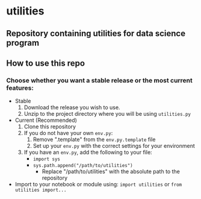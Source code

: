 # utilities
## Repository containing utilities for data science program

## How to use this repo

### Choose whether you want a stable release or the most current features:
* Stable
    1. Download the release you wish to use.
    2. Unzip to the project directory where you will be using `utilities.py`
* Current (Recommended)
    1. Clone this repository
    2. If you do not have your own `env.py`:
        1. Remove ".template" from the `env.py.template` file
        2. Set up your `env.py` with the correct settings for your environment
    3. If you have an `env.py`, add the following to your file:
        * `import sys`
        * `sys.path.append("/path/to/utilities")`
            * Replace "/path/to/utilities" with the absolute path to the repository
* Import to your notebook or module using:  `import utilities` or `from utilities import...`
